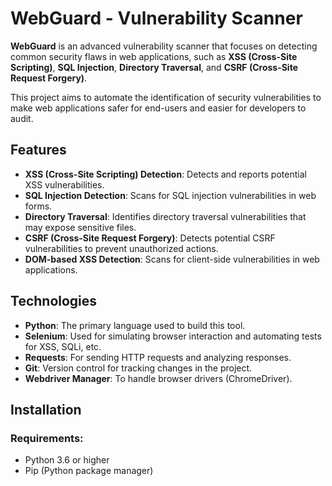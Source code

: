 # WebGuard - Vulnerability Scanner

**WebGuard** is an advanced vulnerability scanner that focuses on detecting common security flaws in web applications, such as **XSS (Cross-Site Scripting)**, **SQL Injection**, **Directory Traversal**, and **CSRF (Cross-Site Request Forgery)**.

This project aims to automate the identification of security vulnerabilities to make web applications safer for end-users and easier for developers to audit.

## Features
- **XSS (Cross-Site Scripting) Detection**: Detects and reports potential XSS vulnerabilities.
- **SQL Injection Detection**: Scans for SQL injection vulnerabilities in web forms.
- **Directory Traversal**: Identifies directory traversal vulnerabilities that may expose sensitive files.
- **CSRF (Cross-Site Request Forgery)**: Detects potential CSRF vulnerabilities to prevent unauthorized actions.
- **DOM-based XSS Detection**: Scans for client-side vulnerabilities in web applications.

## Technologies
- **Python**: The primary language used to build this tool.
- **Selenium**: Used for simulating browser interaction and automating tests for XSS, SQLi, etc.
- **Requests**: For sending HTTP requests and analyzing responses.
- **Git**: Version control for tracking changes in the project.
- **Webdriver Manager**: To handle browser drivers (ChromeDriver).

## Installation
### Requirements:
- Python 3.6 or higher
- Pip (Python package manager)
